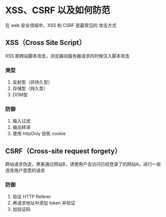 # XSS、CSRF 以及如何防范

在 web 安全领域中，XSS 和 CSRF 是最常见的 攻击方式

## XSS（Cross Site Script）

XSS 即跨站脚本攻击，浏览器向服务器请求的时候注入脚本攻击



### 类型

1. 反射型（非持久型）
2. 存储型（持久型）
3. DOM型



### 防御

1. 输入过滤
2. 输出转译
3. 使用 httpOnly 锁死 cookie



## CSRF（Cross-site request forgety）

跨站请求伪造，黑客通过网站B，诱使用户去访问已经登录了的网站A，进行一些违背用户意愿的请求

### 防御

1. 验证 HTTP Referer
2. 再请求地址中添加 token 并验证
3. 加验证码